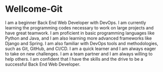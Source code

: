# Wellcome-Git
I am a beginner Back End Web Developer with DevOps. I am currently learning the programming codes necessary to work on large projects and have great teamwork. I am proficient in basic programming languages like Python and Java, and I am also learning more advanced frameworks like Django and Spring. I am also familiar with DevOps tools and methodologies, such as Git, GitHub, and CI/CD. I am a quick learner and I am always eager to take on new challenges. I am a team partner and I am always willing to help others. I am confident that I have the skills and the drive to be a successful Back End Web Developer.
